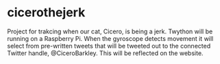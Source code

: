 # cicerothejerk
Project for trakcing when our cat, Cicero, is being a jerk.
Twython will be running on a Raspberry Pi. When the gyroscope detects movement it will select from pre-written tweets that will be tweeted out to the connected Twitter handle, @CiceroBarkley. This will be reflected on the website.
